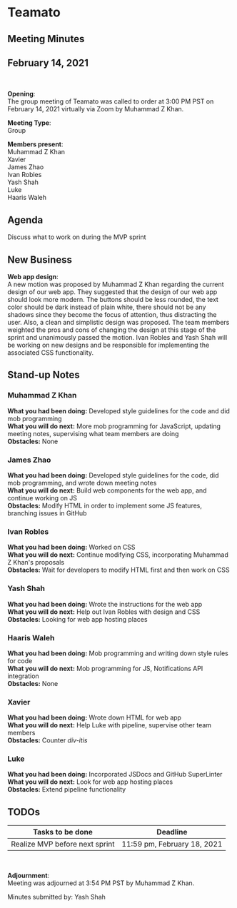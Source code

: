 # Teamato

## Meeting Minutes
## February 14, 2021
<br>

**Opening**:  
The group meeting of Teamato was called to order at 3:00 PM PST on February 14, 2021 virtually via Zoom by Muhammad Z Khan.

**Meeting Type**:  
Group

**Members present**:  
Muhammad Z Khan  
Xavier  
James Zhao  
Ivan Robles  
Yash Shah  
Luke  
Haaris Waleh  

## Agenda
Discuss what to work on during the MVP sprint

## New Business

**Web app design**:  
A new motion was proposed by Muhammad Z Khan regarding the current design of our web app. They suggested that the design of our web app should look more modern. The buttons should be less rounded, the text color should be dark instead of plain white, there should not be any shadows since they become the focus of attention, thus distracting the user. Also, a clean and simplistic design was proposed. The team members weighted the pros and cons of changing the design at this stage of the sprint and unanimously passed the motion. Ivan Robles and Yash Shah will be working on new designs and be responsible for implementing the associated CSS functionality.

## Stand-up Notes

### Muhammad Z Khan 
**What you had been doing:** Developed style guidelines for the code and did mob programming  
**What you will do next:** More mob programming for JavaScript, updating meeting notes, supervising what team members are doing  
**Obstacles:** None  

###  James Zhao
**What you had been doing:** Developed style guidelines for the code, did mob programming, and wrote down meeting notes  
**What you will do next:** Build web components for the web app, and continue working on JS  
**Obstacles:**  Modify HTML in order to implement some JS features, branching issues in GitHub

### Ivan Robles
**What you had been doing:** Worked on CSS  
**What you will do next:** Continue modifying CSS, incorporating Muhammad Z Khan's proposals  
**Obstacles:** Wait for developers to modify HTML first and then work on CSS

### Yash Shah
**What you had been doing:** Wrote the instructions for the web app  
**What you will do next:**  Help out Ivan Robles with design and CSS  
**Obstacles:** Looking for web app hosting places  

### Haaris Waleh
**What you had been doing:** Mob programming and writing down style rules for code  
**What you will do next:**  Mob programming for JS, Notifications API integration  
**Obstacles:** None

### Xavier
**What you had been doing:** Wrote down HTML for web app  
**What you will do next:**  Help Luke with pipeline, supervise other team members  
**Obstacles:** Counter *div-itis*

### Luke
**What you had been doing:** Incorporated JSDocs and GitHub SuperLinter  
**What you will do next:** Look for web app hosting places  
**Obstacles:** Extend pipeline functionality

## TODOs
| Tasks to be done | Deadline |
| ---------------- | -------- |
| Realize MVP before next sprint | 11:59 pm, February 18, 2021 |

<br>

**Adjournment**:  
Meeting was adjourned at 3:54 PM PST by Muhammad Z Khan.

Minutes submitted by: Yash Shah
